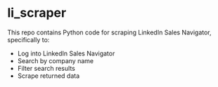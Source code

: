 # li_scraper

This repo contains Python code for scraping LinkedIn Sales Navigator, specifically to:
* Log into LinkedIn Sales Navigator
* Search by company name
* Filter search results
* Scrape returned data

